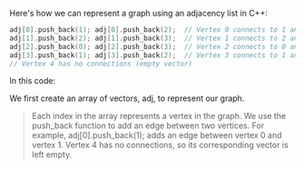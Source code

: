 Here's how we can represent a graph using an adjacency list in C++:

```cpp
adj[0].push_back(1); adj[0].push_back(2);  // Vertex 0 connects to 1 and 2
adj[1].push_back(2); adj[1].push_back(3);  // Vertex 1 connects to 2 and 3
adj[2].push_back(0); adj[2].push_back(3);  // Vertex 2 connects to 0 and 3
adj[3].push_back(1); adj[3].push_back(2);  // Vertex 3 connects to 1 and 2
// Vertex 4 has no connections (empty vector)

```

In this code:

We first create an array of vectors, adj, to represent our graph.

> Each index in the array represents a vertex in the graph.
> We use the push_back function to add an edge between two vertices. For example, adj[0].push_back(1); adds an edge between vertex 0 and vertex 1.
> Vertex 4 has no connections, so its corresponding vector is left empty.
